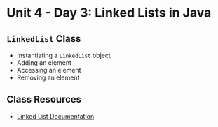 # Unit 4 - Day 3: Linked Lists in Java

## `LinkedList` Class
  * Instantiating a `LinkedList` object
  * Adding an element
  * Accessing an element
  * Removing an element

## Class Resources
  * [Linked List Documentation](https://docs.oracle.com/javase/7/docs/api/java/util/LinkedList.html)
